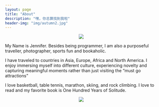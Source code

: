 ```yaml
---
layout: page
title: "About"
description: "嘿，你总算找到我啦"
header-img: "img/autumn2.jpg"
---
```


<center>
    <p><img src="http://www.duoziwang.com/uploads/1512/1-15122H256140-L.jpg" align="center"></p>
</center>

My Name is Jennifer. Besides being programmer, I am also a purposeful traveller, photographer, sports fun and bookaholic.

I have traveled to countries in Asia, Europe, Africa and North America. I enjoy immersing myself into different culture, experiencing novelty and capturing meaningful moments rather than just visiting the “must go attractions”

I love basketball, table tennis, marathon, skiing, and rock climbing. 
I love to read and my favorite book is One Hundred Years of Solitude.


<center>
    <p><img src="http://dreamofbook.qiniudn.com/hacker.png" align="center"></p>
</center>
